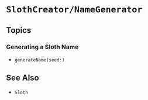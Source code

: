 # ``SlothCreator/NameGenerator``

## Topics

### Generating a Sloth Name

- ``generateName(seed:)``

## See Also

- ``Sloth``
